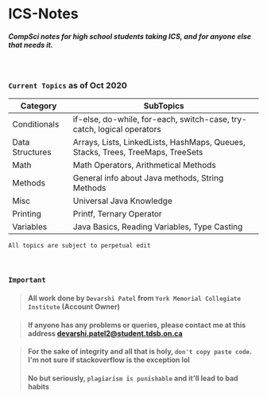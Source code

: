 # ICS-Notes

##### CompSci notes for high school students taking ICS, and for anyone else that needs it.
<br>

### ```Current Topics``` as of Oct 2020
Category|  SubTopics
-----|-------
Conditionals| if-else, do-while, for-each, switch-case, try-catch, logical operators
Data Structures| Arrays, Lists, LinkedLists, HashMaps, Queues, Stacks, Trees, TreeMaps, TreeSets
Math| Math Operators, Arithmetical Methods
Methods| General info about Java methods, String Methods
Misc| Universal Java Knowledge
Printing| Printf, Ternary Operator
Variables| Java Basics, Reading Variables, Type Casting
    All topics are subject to perpetual edit
<br>

### ```Important```

> #### All work done by ```Devarshi Patel``` from ```York Memorial Collegiate Institute``` (Account Owner)

> #### If anyone has any problems or queries, please contact me at this address devarshi.patel2@student.tdsb.on.ca

> #### For the sake of integrity and all that is holy, ```don't copy paste code```. I'm not sure if stackoverflow is the exception lol 
> #### No but seriously, ```plagiarism is punishable``` and it'll lead to bad habits

